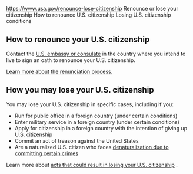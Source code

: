 

https://www.usa.gov/renounce-lose-citizenship
Renounce or lose your citizenship
How to renounce U.S. citizenship
Losing U.S. citizenship conditions

**How to renounce your U.S. citizenship**
-----------------------------------------

Contact the
[U.S. embassy or consulate](https://www.usembassy.gov/)
in the country where you intend to live to sign an oath to renounce your U.S. citizenship.

[Learn more about the renunciation process.](https://travel.state.gov/content/travel/en/legal/travel-legal-considerations/us-citizenship/Relinquishing-US-Nationality-Abroad.html)

**How you may lose your U.S. citizenship**
------------------------------------------

You may lose your U.S. citizenship in specific cases, including if you:

* Run for public office in a foreign country (under certain conditions)
* Enter military service in a foreign country (under certain conditions)
* Apply for citizenship in a foreign country with the intention of giving up U.S. citizenship
* Commit an act of treason against the United States
* Are a naturalized U.S. citizen who faces
  [denaturalization due to committing certain crimes](https://www.justice.gov/opa/pr/department-justice-creates-section-dedicated-denaturalization-cases)

Learn more about
[acts that could result in losing your U.S. citizenship](https://travel.state.gov/content/travel/en/legal/travel-legal-considerations/Relinquishing-US-Nationality.html)
.
